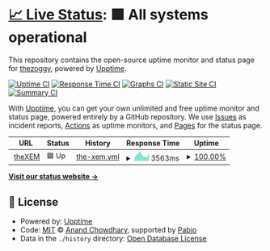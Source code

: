 # [📈 Live Status](https://status.thexem.info): <!--live status--> **🟩 All systems operational**

This repository contains the open-source uptime monitor and status page for [thezoggy](https://status.thexem.info), powered by [Upptime](https://github.com/upptime/upptime).

[![Uptime CI](https://github.com/thezoggy/status-thexem/workflows/Uptime%20CI/badge.svg)](https://github.com/thezoggy/status-thexem/actions?query=workflow%3A%22Uptime+CI%22)
[![Response Time CI](https://github.com/thezoggy/status-thexem/workflows/Response%20Time%20CI/badge.svg)](https://github.com/thezoggy/status-thexem/actions?query=workflow%3A%22Response+Time+CI%22)
[![Graphs CI](https://github.com/thezoggy/status-thexem/workflows/Graphs%20CI/badge.svg)](https://github.com/thezoggy/status-thexem/actions?query=workflow%3A%22Graphs+CI%22)
[![Static Site CI](https://github.com/thezoggy/status-thexem/workflows/Static%20Site%20CI/badge.svg)](https://github.com/thezoggy/status-thexem/actions?query=workflow%3A%22Static+Site+CI%22)
[![Summary CI](https://github.com/thezoggy/status-thexem/workflows/Summary%20CI/badge.svg)](https://github.com/thezoggy/status-thexem/actions?query=workflow%3A%22Summary+CI%22)

With [Upptime](https://upptime.js.org), you can get your own unlimited and free uptime monitor and status page, powered entirely by a GitHub repository. We use [Issues](https://github.com/thezoggy/status-thexem/issues) as incident reports, [Actions](https://github.com/thezoggy/status-thexem/actions) as uptime monitors, and [Pages](https://status.thexem.info) for the status page.

<!--start: status pages-->
<!-- This summary is generated by Upptime (https://github.com/upptime/upptime) -->
<!-- Do not edit this manually, your changes will be overwritten -->
<!-- prettier-ignore -->
| URL | Status | History | Response Time | Uptime |
| --- | ------ | ------- | ------------- | ------ |
| <img alt="" src="https://icons.duckduckgo.com/ip3/thexem.info.ico" height="13"> [theXEM](https://thexem.info) | 🟩 Up | [the-xem.yml](https://github.com/thezoggy/status-thexem/commits/HEAD/history/the-xem.yml) | <details><summary><img alt="Response time graph" src="./graphs/the-xem/response-time-week.png" height="20"> 3563ms</summary><br><a href="https://status.thexem.info/history/the-xem"><img alt="Response time 2392" src="https://img.shields.io/endpoint?url=https%3A%2F%2Fraw.githubusercontent.com%2Fthezoggy%2Fstatus-thexem%2FHEAD%2Fapi%2Fthe-xem%2Fresponse-time.json"></a><br><a href="https://status.thexem.info/history/the-xem"><img alt="24-hour response time 4721" src="https://img.shields.io/endpoint?url=https%3A%2F%2Fraw.githubusercontent.com%2Fthezoggy%2Fstatus-thexem%2FHEAD%2Fapi%2Fthe-xem%2Fresponse-time-day.json"></a><br><a href="https://status.thexem.info/history/the-xem"><img alt="7-day response time 3563" src="https://img.shields.io/endpoint?url=https%3A%2F%2Fraw.githubusercontent.com%2Fthezoggy%2Fstatus-thexem%2FHEAD%2Fapi%2Fthe-xem%2Fresponse-time-week.json"></a><br><a href="https://status.thexem.info/history/the-xem"><img alt="30-day response time 3666" src="https://img.shields.io/endpoint?url=https%3A%2F%2Fraw.githubusercontent.com%2Fthezoggy%2Fstatus-thexem%2FHEAD%2Fapi%2Fthe-xem%2Fresponse-time-month.json"></a><br><a href="https://status.thexem.info/history/the-xem"><img alt="1-year response time 2392" src="https://img.shields.io/endpoint?url=https%3A%2F%2Fraw.githubusercontent.com%2Fthezoggy%2Fstatus-thexem%2FHEAD%2Fapi%2Fthe-xem%2Fresponse-time-year.json"></a></details> | <details><summary><a href="https://status.thexem.info/history/the-xem">100.00%</a></summary><a href="https://status.thexem.info/history/the-xem"><img alt="All-time uptime 99.96%" src="https://img.shields.io/endpoint?url=https%3A%2F%2Fraw.githubusercontent.com%2Fthezoggy%2Fstatus-thexem%2FHEAD%2Fapi%2Fthe-xem%2Fuptime.json"></a><br><a href="https://status.thexem.info/history/the-xem"><img alt="24-hour uptime 100.00%" src="https://img.shields.io/endpoint?url=https%3A%2F%2Fraw.githubusercontent.com%2Fthezoggy%2Fstatus-thexem%2FHEAD%2Fapi%2Fthe-xem%2Fuptime-day.json"></a><br><a href="https://status.thexem.info/history/the-xem"><img alt="7-day uptime 100.00%" src="https://img.shields.io/endpoint?url=https%3A%2F%2Fraw.githubusercontent.com%2Fthezoggy%2Fstatus-thexem%2FHEAD%2Fapi%2Fthe-xem%2Fuptime-week.json"></a><br><a href="https://status.thexem.info/history/the-xem"><img alt="30-day uptime 99.81%" src="https://img.shields.io/endpoint?url=https%3A%2F%2Fraw.githubusercontent.com%2Fthezoggy%2Fstatus-thexem%2FHEAD%2Fapi%2Fthe-xem%2Fuptime-month.json"></a><br><a href="https://status.thexem.info/history/the-xem"><img alt="1-year uptime 99.96%" src="https://img.shields.io/endpoint?url=https%3A%2F%2Fraw.githubusercontent.com%2Fthezoggy%2Fstatus-thexem%2FHEAD%2Fapi%2Fthe-xem%2Fuptime-year.json"></a></details>

<!--end: status pages-->

[**Visit our status website →**](https://status.thexem.info)

## 📄 License

- Powered by: [Upptime](https://github.com/upptime/upptime)
- Code: [MIT](./LICENSE) © [Anand Chowdhary](https://anandchowdhary.com), supported by [Pabio](https://pabio.com)
- Data in the `./history` directory: [Open Database License](https://opendatacommons.org/licenses/odbl/1-0/)

